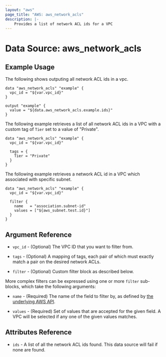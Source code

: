 ```yaml
---
layout: "aws"
page_title: "AWS: aws_network_acls"
description: |-
    Provides a list of network ACL ids for a VPC
---
```


# Data Source: aws_network_acls

## Example Usage

The following shows outputing all network ACL ids in a vpc.

```hcl
data "aws_network_acls" "example" {
  vpc_id = "${var.vpc_id}"
}

output "example" {
  value = "${data.aws_network_acls.example.ids}"
}
```

The following example retrieves a list of all network ACL ids in a VPC with a custom
tag of `Tier` set to a value of "Private".

```hcl
data "aws_network_acls" "example" {
  vpc_id = "${var.vpc_id}"

  tags = {
    Tier = "Private"
  }
}
```

The following example retrieves a network ACL id in a VPC which associated
with specific subnet.

```hcl
data "aws_network_acls" "example" {
  vpc_id = "${var.vpc_id}"

  filter {
    name   = "association.subnet-id"
    values = ["${aws_subnet.test.id}"]
  }
}
```

## Argument Reference

* `vpc_id` - (Optional) The VPC ID that you want to filter from.

* `tags` - (Optional) A mapping of tags, each pair of which must exactly match
  a pair on the desired network ACLs.

* `filter` - (Optional) Custom filter block as described below.

More complex filters can be expressed using one or more `filter` sub-blocks,
which take the following arguments:

* `name` - (Required) The name of the field to filter by, as defined by
  [the underlying AWS API](https://docs.aws.amazon.com/AWSEC2/latest/APIReference/API_DescribeNetworkAcls.html).

* `values` - (Required) Set of values that are accepted for the given field.
  A VPC will be selected if any one of the given values matches.

## Attributes Reference

* `ids` - A list of all the network ACL ids found. This data source will fail if none are found.
